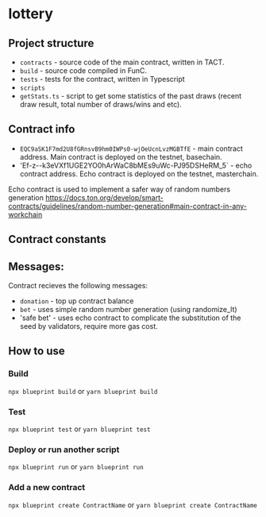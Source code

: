 # lottery


## Project structure

-   `contracts` - source code of the main contract, written in TACT.
-   `build` - source code compiled in FunC.
-   `tests` - tests for the contract, written in Typescript
-   `scripts`
- `getStats.ts` - script to get some statistics of the past draws (recent draw result, total number of draws/wins and etc).

## Contract info

- `EQC9aSK1F7md2U8fGRnsvB9hm0IWPs0-wjOeUcnLvzMGBTfE` - main contract address. Main contract is deployed on the testnet, basechain.
- 'Ef-z--k3eVXf1UGE2YO0hArWaC8bMEs9uWc-PJ95DSHeRM_5` - echo contract address. Echo contract is deployed on the testnet, masterchain.

Echo contract is used to implement a safer way of random numbers generation 
https://docs.ton.org/develop/smart-contracts/guidelines/random-number-generation#main-contract-in-any-workchain

## Contract constants


## Messages:
Contract recieves the following messages:
-   `donation` - top up contract balance 
-   `bet` - uses simple random number generation (using randomize_lt) 
-   'safe bet' - uses echo contract to complicate the substitution of the seed by validators, require more gas cost. 


## How to use



### Build

`npx blueprint build` or `yarn blueprint build`

### Test

`npx blueprint test` or `yarn blueprint test`

### Deploy or run another script

`npx blueprint run` or `yarn blueprint run`

### Add a new contract

`npx blueprint create ContractName` or `yarn blueprint create ContractName`
